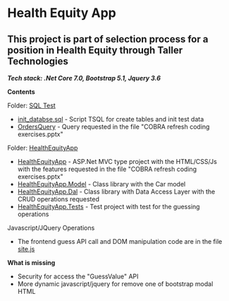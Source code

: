 # Health Equity App
## This project is part of selection process for a position in Health Equity through Taller Technologies

***Tech stack: .Net Core 7.0, Bootstrap 5.1, Jquery 3.6***

**Contents**

Folder: [SQL Test](https://github.com/jmprado/HealthEquityApp/tree/master/SQL%20Test)
- [init_databse.sql](https://github.com/jmprado/HealthEquityApp/blob/master/SQL%20Test/init_database.sql) - Script TSQL for create tables and init test data
- [OrdersQuery](https://github.com/jmprado/HealthEquityApp/blob/master/SQL%20Test/OrdersQuery.sql) - Query requested in the file "COBRA refresh coding exercises.pptx"

Folder: [HealthEquityApp](https://github.com/jmprado/HealthEquityApp/tree/master/HealthEquityApp)
- [HealthEquityApp](https://github.com/jmprado/HealthEquityApp/tree/master/HealthEquityApp/HealthEquityApp) - ASP.Net MVC type project with the HTML/CSS/Js with the features requested in the file "COBRA refresh coding exercises.pptx"
- [HealthEquityApp.Model](https://github.com/jmprado/HealthEquityApp/tree/master/HealthEquityApp/HealthEquityApp.Model) - Class library with the Car model
- [HealthEquityApp.Dal](https://github.com/jmprado/HealthEquityApp/tree/master/HealthEquityApp/HealthEquityApp.Dal) - Class library with Data Access Layer with the CRUD operations requested
- [HealthEquityApp.Tests](https://github.com/jmprado/HealthEquityApp/tree/master/HealthEquityApp/HealthEquityApp.Tests) - Test project with test for the guessing operations

Javascript/JQuery Operations
- The frontend guess API call and DOM manipulation code are in the file [site.js](https://github.com/jmprado/HealthEquityApp/blob/master/HealthEquityApp/HealthEquityApp/wwwroot/js/site.js)


**What is missing**
- Security for access the "GuessValue" API
- More dynamic javascript/jquery for remove one of bootstrap modal HTML